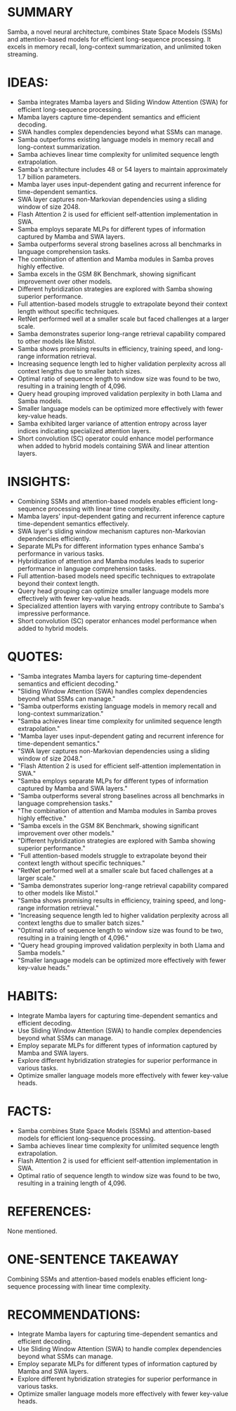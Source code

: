 # SUMMARY
Samba, a novel neural architecture, combines State Space Models (SSMs) and attention-based models for efficient long-sequence processing. It excels in memory recall, long-context summarization, and unlimited token streaming.

# IDEAS:
- Samba integrates Mamba layers and Sliding Window Attention (SWA) for efficient long-sequence processing.
- Mamba layers capture time-dependent semantics and efficient decoding.
- SWA handles complex dependencies beyond what SSMs can manage.
- Samba outperforms existing language models in memory recall and long-context summarization.
- Samba achieves linear time complexity for unlimited sequence length extrapolation.
- Samba's architecture includes 48 or 54 layers to maintain approximately 1.7 billion parameters.
- Mamba layer uses input-dependent gating and recurrent inference for time-dependent semantics.
- SWA layer captures non-Markovian dependencies using a sliding window of size 2048.
- Flash Attention 2 is used for efficient self-attention implementation in SWA.
- Samba employs separate MLPs for different types of information captured by Mamba and SWA layers.
- Samba outperforms several strong baselines across all benchmarks in language comprehension tasks.
- The combination of attention and Mamba modules in Samba proves highly effective.
- Samba excels in the GSM 8K Benchmark, showing significant improvement over other models.
- Different hybridization strategies are explored with Samba showing superior performance.
- Full attention-based models struggle to extrapolate beyond their context length without specific techniques.
- RetNet performed well at a smaller scale but faced challenges at a larger scale.
- Samba demonstrates superior long-range retrieval capability compared to other models like Mistol.
- Samba shows promising results in efficiency, training speed, and long-range information retrieval.
- Increasing sequence length led to higher validation perplexity across all context lengths due to smaller batch sizes.
- Optimal ratio of sequence length to window size was found to be two, resulting in a training length of 4,096.
- Query head grouping improved validation perplexity in both Llama and Samba models.
- Smaller language models can be optimized more effectively with fewer key-value heads.
- Samba exhibited larger variance of attention entropy across layer indices indicating specialized attention layers.
- Short convolution (SC) operator could enhance model performance when added to hybrid models containing SWA and linear attention layers.

# INSIGHTS:
- Combining SSMs and attention-based models enables efficient long-sequence processing with linear time complexity.
- Mamba layers' input-dependent gating and recurrent inference capture time-dependent semantics effectively.
- SWA layer's sliding window mechanism captures non-Markovian dependencies efficiently.
- Separate MLPs for different information types enhance Samba's performance in various tasks.
- Hybridization of attention and Mamba modules leads to superior performance in language comprehension tasks.
- Full attention-based models need specific techniques to extrapolate beyond their context length.
- Query head grouping can optimize smaller language models more effectively with fewer key-value heads.
- Specialized attention layers with varying entropy contribute to Samba's impressive performance.
- Short convolution (SC) operator enhances model performance when added to hybrid models.

# QUOTES:
- "Samba integrates Mamba layers for capturing time-dependent semantics and efficient decoding."
- "Sliding Window Attention (SWA) handles complex dependencies beyond what SSMs can manage."
- "Samba outperforms existing language models in memory recall and long-context summarization."
- "Samba achieves linear time complexity for unlimited sequence length extrapolation."
- "Mamba layer uses input-dependent gating and recurrent inference for time-dependent semantics."
- "SWA layer captures non-Markovian dependencies using a sliding window of size 2048."
- "Flash Attention 2 is used for efficient self-attention implementation in SWA."
- "Samba employs separate MLPs for different types of information captured by Mamba and SWA layers."
- "Samba outperforms several strong baselines across all benchmarks in language comprehension tasks."
- "The combination of attention and Mamba modules in Samba proves highly effective."
- "Samba excels in the GSM 8K Benchmark, showing significant improvement over other models."
- "Different hybridization strategies are explored with Samba showing superior performance."
- "Full attention-based models struggle to extrapolate beyond their context length without specific techniques."
- "RetNet performed well at a smaller scale but faced challenges at a larger scale."
- "Samba demonstrates superior long-range retrieval capability compared to other models like Mistol."
- "Samba shows promising results in efficiency, training speed, and long-range information retrieval."
- "Increasing sequence length led to higher validation perplexity across all context lengths due to smaller batch sizes."
- "Optimal ratio of sequence length to window size was found to be two, resulting in a training length of 4,096."
- "Query head grouping improved validation perplexity in both Llama and Samba models."
- "Smaller language models can be optimized more effectively with fewer key-value heads."

# HABITS:
- Integrate Mamba layers for capturing time-dependent semantics and efficient decoding.
- Use Sliding Window Attention (SWA) to handle complex dependencies beyond what SSMs can manage.
- Employ separate MLPs for different types of information captured by Mamba and SWA layers.
- Explore different hybridization strategies for superior performance in various tasks.
- Optimize smaller language models more effectively with fewer key-value heads.

# FACTS:
- Samba combines State Space Models (SSMs) and attention-based models for efficient long-sequence processing.
- Samba achieves linear time complexity for unlimited sequence length extrapolation.
- Flash Attention 2 is used for efficient self-attention implementation in SWA.
- Optimal ratio of sequence length to window size was found to be two, resulting in a training length of 4,096.

# REFERENCES:
None mentioned.

# ONE-SENTENCE TAKEAWAY
Combining SSMs and attention-based models enables efficient long-sequence processing with linear time complexity.

# RECOMMENDATIONS:
- Integrate Mamba layers for capturing time-dependent semantics and efficient decoding.
- Use Sliding Window Attention (SWA) to handle complex dependencies beyond what SSMs can manage.
- Employ separate MLPs for different types of information captured by Mamba and SWA layers.
- Explore different hybridization strategies for superior performance in various tasks.
- Optimize smaller language models more effectively with fewer key-value heads.